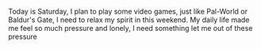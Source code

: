 Today is Saturday, I plan to play some video games, just like Pal-World or Baldur's Gate, I need to relax my spirit in this weekend. My daily life made me feel so much pressure and lonely, I need something let me out of these pressure
